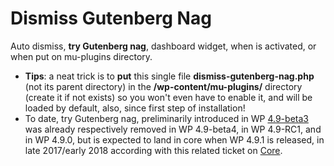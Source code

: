 # Dismiss Gutenberg Nag
Auto dismiss, <strong>try Gutenberg nag</strong>, dashboard widget, when is activated, or when put on mu-plugins directory.
* <strong>Tips</strong>: a neat trick is to <strong>put</strong> this single file <strong>dismiss-gutenberg-nag.php</strong> (not its parent directory) in the <strong>/wp-content/mu-plugins/</strong> directory (create it if not exists) so you won't even have to enable it, and will be loaded by default, also, since first step of installation!
* To date, try Gutenberg nag, preliminarily introduced in WP [4.9-beta3](https://wordpress.org/news/2017/10/wordpress-4-9-beta-3/) was already respectively removed in WP 4.9-beta4, in WP 4.9-RC1, and in WP 4.9.0, but is expected to land in core when WP 4.9.1 is released, in late 2017/early 2018 according with this related ticket on [Core](https://core.trac.wordpress.org/ticket/41316).

